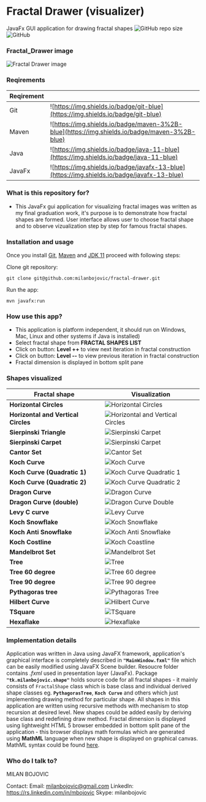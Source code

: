 # Fractal Drawer (visualizer) #
 JavaFx GUI application for drawing fractal shapes
![GitHub repo size](https://img.shields.io/github/repo-size/milanbojovic/fractal-drawer) ![GitHub](https://img.shields.io/github/license/milanbojovic/kaggle-kobe-bryant-shot-selection)

### Fractal_Drawer image ###
![Fractal Drawer image](images/fractal-drawer-demonstration.gif)

  ### Reqirements
|Reqirement||
|--|--|
|Git|![https://img.shields.io/badge/git-blue](https://img.shields.io/badge/git-blue)|
|Maven|![https://img.shields.io/badge/maven-3%2B-blue](https://img.shields.io/badge/maven-3%2B-blue)|
|Java|![https://img.shields.io/badge/java-11-blue](https://img.shields.io/badge/java-11-blue)|
|JavaFx|![https://img.shields.io/badge/javafx-13-blue](https://img.shields.io/badge/javafx-13-blue)|

### What is this repository for?

* This JavaFx gui application for visualizing fractal images was written as my final graduation work, it's purpose is to demonstrate how fractal shapes are formed. User interface allows user to choose fractal shape and to observe vizualization step by step for famous fractal shapes.

 ### Installation and usage
Once you install [Git](https://www.atlassian.com/git/tutorials/install-git), [Maven](https://maven.apache.org/install.html) and [JDK 11](https://jdk.java.net/11/) proceed with following steps:

Clone git repository:

    git clone git@github.com:milanbojovic/fractal-drawer.git
Run the app:

    mvn javafx:run
       
### How use this app?

* This application is platform independent, it should run on Windows, Mac, Linux and other systems if Java is installed)
* Select fractal shape from __FRACTAL SHAPES LIST__
* Click on button: __Level ++__ to view next iteration in fractal construction
* Click on button: __Level --__ to view previous iteration in fractal construction
* Fractal dimension is displayed in bottom split pane


### Shapes visualized

| Fractal shape |Visualization|
|--|--|
| **Horizontal Circles**|![Horizontal Circles](images/horizontal-circles.png)
|**Horizontal and Vertical Circles**|![Horizontal and Vertical Circles](images/vertical-circles.png)
|**Sierpinski Triangle**|![Sierpinski Carpet](images/sierpinski-triangle.png)
|**Sierpinski Carpet**|![Sierpinski Carpet](images/sierpinski-carpet.png)
|**Cantor Set**|![Cantor Set](images/cantor-set.png)
|**Koch Curve**|![Koch Curve](images/koch-curve.png)
|**Koch Curve (Quadratic 1)**|![Koch Curve Quadratic 1](images/koch-curve-quadratic-1.png)
|**Koch Curve (Quadratic 2)**|![Koch Curve Quadratic 2](images/koch-curve-quadratic-2.png)
|**Dragon Curve**|![Dragon Curve](images/dragon-curve.png)
|**Dragon Curve (double)**|![Dragon Curve Double](images/twin-dragon-curve.png)
|**Levy C curve**|![Levy Curve](images/levy-curve.png)
|**Koch Snowflake**|![Koch Snowflake](images/koch-snowflake.png)
|**Koch Anti Snowflake**|![Koch Anti Snowflake](images/koch-anti-snowflake.png)
|**Koch Costline**|![Koch Coastline](images/koch-coastline.png)
|**Mandelbrot Set**|![Mandelbrot Set](images/mandelbrot-set.png)
|**Tree**|![Tree](images/tree-basic.png)
|**Tree 60 degree**|![Tree 60 degree](images/tree-60-degree.png)
|**Tree 90 degree**|![Tree 90 degree](images/tree-90-degree.png)
|**Pythagoras tree**|![Pythagoras Tree](images/pythagoras-tree.png)
|**Hilbert Curve**|![Hilbert Curve](images/hilbert-curve.png)
|**TSquare**|![TSquare](images/t-square.png)
|**Hexaflake**|![Hexaflake](images/hexaflake.png)


### Implementation details
Application was written in Java using JavaFX framework, application's graphical interface is completely described in __`"MainWindow.fxml"`__ file which can be easily modified using JavaFX Scene builder. Resoucre folder contains *.fxml* used in presentation layer (JavaFx). Package __`"tk.milanbojovic.shape"`__ holds source code for all fractal shapes - it mainly consists of `FractalShape` class which is base class and individual derived shape classes eg. __`PythagorasTree`__, __`Koch Curve`__ and others which just implementing drawing method for particular shape. All shapes in this application are written using recursive methods with mechanism to stop recursion at desired level. New shapes could be added easily by deriving base class and redefining draw method.
Fractal dimension is displayed using lightweight HTML 5 browser embedded in bottom split pane of the application - this browser displays math formulas which are generated using __MathML__ language when new shape is displayed on graphical canvas. MathML syntax could be found [here](http://www.tutorialspoint.com/html5/html5_mathml.htm).

### Who do I talk to? ###

MILAN BOJOVIC

Contact:
Email: milanbojovic@gmail.com
LinkedIn: https://rs.linkedin.com/in/mbojovic
Skype: milanbojovic

<!--stackedit_data:
eyJoaXN0b3J5IjpbMTY4NTA3MTE2LDE0MzI2Mzc1NzUsMTI4NT
A3NDA2OSwtNDkxMzg0NzIyLC0xNDA5MDI4MjkwLC0xNjU1MTI2
NDgxLC0xODUxMzU2NTYyLDE0NjU2ODk5MDUsMTIwNjU4NzQ1My
wtMTEyMzg2NDY4NywtOTQ3NzczOTI5LDE4ODg5MTY1MTAsLTky
ODI2ODQ5NywtNDU5MTg4MjQ1XX0=
-->